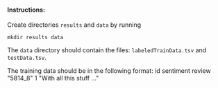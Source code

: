 #### Instructions:

Create directories `results` and `data` by running

```
mkdir results data
```
The `data` directory should contain the files: `labeledTrainData.tsv` and `testData.tsv`. 

The training data should be in the following format:
id	sentiment	review
"5814_8"	1	"With all this stuff ..."


